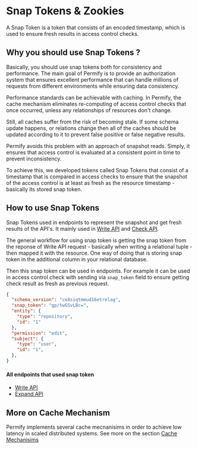 
# Snap Tokens & Zookies

A Snap Token is a token that consists of an encoded timestamp, which is used to ensure fresh results in access control checks. 

## Why you should use Snap Tokens ?

Basically, you should use snap tokens both for consistency and performance. The main goal of Permify is to provide an authorization system that ensures excellent performance that can handle millions of requests from different environments while ensuring data consistency.

Performance standards can be achievable with caching. In Permify, the cache mechanism eliminates re-computing of access control checks that once occurred, unless any relationships of resources don't change.

Still, all caches suffer from the risk of becoming stale. If some schema update happens, or relations change then all of the caches should be updated according to it to prevent false positive or false negative results.

Permify avoids this problem with an approach of snapshot reads. Simply, it ensures that access control is evaluated at a consistent point in time to prevent inconsistency. 

To achieve this, we developed tokens called Snap Tokens that consist of a timestamp that is compared in access checks to ensure that the snapshot of the access control is at least as fresh as the resource timestamp - basically its stored snap token.

## How to use Snap Tokens

Snap Tokens used in endpoints to represent the snapshot and get fresh results of the API's. It mainly used in [Write API] and [Check API]. 

The general workflow for using snap token is getting the snap token from the reponse of Write API request - basically when writing a relational tuple - then mapped it with the resource. One way of doing that is storing snap token in the additional column in your relational database.

Then this snap token can be used in endpoints. For example it can be used in access control check with sending via `snap_token` field to ensure getting check result as fresh as previous request.

```json 
{
  "schema_version": "ce8siqtmmud16etrelag",
  "snap_token": "gp/twGSvLBc=",
  "entity": {
    "type": "repository",
    "id": "1"
  },
  "permission": "edit",
  "subject": {
    "type": "user",
    "id": "1",
  },
}
```

[Write API]: ../../api-overview/data/write-data/
[Check API]: ../../api-overview/permission/check-api

#### All endpoints that used snap token 

- [Write API](../../api-overview/data/write-data/)
- [Expand API](../../api-overview/permission/expand-api)


## More on Cache Mechanism 

Permify implements several cache mecnanisims in order to achieve low latency in scaled distributed systems. See more on the section [Cache Mechanisims](./cache.md) 